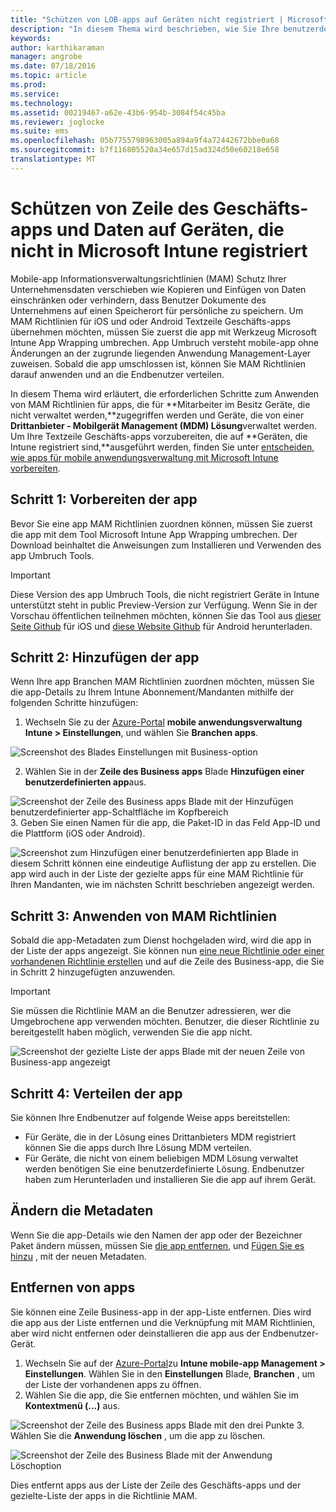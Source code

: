 ```yaml
---
title: "Schützen von LOB-apps auf Geräten nicht registriert | Microsoft Intune"
description: "In diesem Thema wird beschrieben, wie Sie Ihre benutzerdefinierten Textzeile Geschäfts-apps, damit Sie mobile-app Informationsverwaltungsrichtlinien anwenden können, die verhindern Datenverlust vorbereiten können."
keywords: 
author: karthikaraman
manager: angrobe
ms.date: 07/18/2016
ms.topic: article
ms.prod: 
ms.service: 
ms.technology: 
ms.assetid: 00219467-a62e-43b6-954b-3084f54c45ba
ms.reviewer: joglocke
ms.suite: ems
ms.openlocfilehash: 05b7755798963005a894a9f4a72442672bbe0a68
ms.sourcegitcommit: b7f116805520a34e657d15ad324d50e60218e658
translationtype: MT
---
```

# Schützen von Zeile des Geschäfts-apps und Daten auf Geräten, die nicht in Microsoft Intune registriert

Mobile-app Informationsverwaltungsrichtlinien (MAM) Schutz Ihrer Unternehmensdaten verschieben wie Kopieren und Einfügen von Daten einschränken oder verhindern, dass Benutzer Dokumente des Unternehmens auf einen Speicherort für persönliche zu speichern.   Um MAM Richtlinien für iOS und oder Android Textzeile Geschäfts-apps übernehmen möchten, müssen Sie zuerst die app mit Werkzeug Microsoft Intune App Wrapping umbrechen.  App Umbruch versteht mobile-app ohne Änderungen an der zugrunde liegenden Anwendung Management-Layer zuweisen.  Sobald die app umschlossen ist, können Sie MAM Richtlinien darauf anwenden und an die Endbenutzer verteilen.  

In diesem Thema wird erläutert, die erforderlichen Schritte zum Anwenden von MAM Richtlinien für apps, die für **Mitarbeiter im Besitz Geräte, die nicht verwaltet werden,**zugegriffen werden und Geräte, die von einer **Drittanbieter - Mobilgerät Management (MDM) Lösung**verwaltet werden.  Um Ihre Textzeile Geschäfts-apps vorzubereiten, die auf **Geräten, die Intune registriert sind,**ausgeführt werden, finden Sie unter [entscheiden, wie apps für mobile anwendungsverwaltung mit Microsoft Intune vorbereiten](decide-how-to-prepare-apps-for-mobile-application-management-with-microsoft-intune.md).
##  Schritt 1: Vorbereiten der app
Bevor Sie eine app MAM Richtlinien zuordnen können, müssen Sie zuerst die app mit dem Tool Microsoft Intune App Wrapping umbrechen.  Der Download beinhaltet die Anweisungen zum Installieren und Verwenden des app Umbruch Tools.  
>[!IMPORTANT]  
>Diese Version des app Umbruch Tools, die nicht registriert Geräte in Intune unterstützt steht in public Preview-Version zur Verfügung. Wenn Sie in der Vorschau öffentlichen teilnehmen möchten, können Sie das Tool aus [dieser Seite Github](https://github.com/msintuneappsdk/intune-app-wrapper-ios-preview) für iOS und [diese Website Github](https://github.com/msintuneappsdk/intune-app-wrapper-android-preview) für Android herunterladen.

## Schritt 2: Hinzufügen der app

Wenn Ihre app Branchen MAM Richtlinien zuordnen möchten, müssen Sie die app-Details zu Ihrem Intune Abonnement/Mandanten mithilfe der folgenden Schritte hinzufügen:

1. Wechseln Sie zu der [Azure-Portal](https://portal.azure.com/) **mobile anwendungsverwaltung Intune > Einstellungen**, und wählen Sie **Branchen apps**.

  ![Screenshot des Blades Einstellungen mit Business-option](../media/mam-azure-portal-lob-on-settings.png)

2. Wählen Sie in der **Zeile des Business apps** Blade **Hinzufügen einer benutzerdefinierten app**aus.

  ![Screenshot der Zeile des Business apps Blade mit der Hinzufügen benutzerdefinierter app-Schaltfläche im Kopfbereich](../media/mam-azure-portal-add-lob-app-action.png)
3.  Geben Sie einen Namen für die app, die Paket-ID in das Feld App-ID und die Plattform (iOS oder Android).

  ![Screenshot zum Hinzufügen einer benutzerdefinierten app Blade ](../media/mam-azure-portal-add-app-details.png) in diesem Schritt können eine eindeutige Auflistung der app zu erstellen.  Die app wird auch in der Liste der gezielte apps für eine MAM Richtlinie für Ihren Mandanten, wie im nächsten Schritt beschrieben angezeigt werden.

## Schritt 3: Anwenden von MAM Richtlinien
Sobald die app-Metadaten zum Dienst hochgeladen wird, wird die app in der Liste der apps angezeigt.  Sie können nun [eine neue Richtlinie oder einer vorhandenen Richtlinie erstellen](create-and-deploy-mobile-app-management-policies-with-microsoft-intune.md) und auf die Zeile des Business-app, die Sie in Schritt 2 hinzugefügten anzuwenden.

>[!IMPORTANT]
>Sie müssen die Richtlinie MAM an die Benutzer adressieren, wer die Umgebrochene app verwenden möchten.  Benutzer, die dieser Richtlinie zu bereitgestellt haben möglich, verwenden Sie die app nicht.


  ![Screenshot der gezielte Liste der apps Blade mit der neuen Zeile von Business-app angezeigt](../media/mam-azure-portal-lob-on-targeted-app-list.png)
## Schritt 4: Verteilen der app
Sie können Ihre Endbenutzer auf folgende Weise apps bereitstellen:
* Für Geräte, die in der Lösung eines Drittanbieters MDM registriert können Sie die apps durch Ihre Lösung MDM verteilen.
* Für Geräte, die nicht von einem beliebigen MDM Lösung verwaltet werden benötigen Sie eine benutzerdefinierte Lösung. Endbenutzer haben zum Herunterladen und installieren Sie die app auf ihrem Gerät.

## Ändern die Metadaten
Wenn Sie die app-Details wie den Namen der app oder der Bezeichner Paket ändern müssen, müssen Sie [die app entfernen](#remove-apps), und [Fügen Sie es hinzu](#step-2-add-the-app) , mit der neuen Metadaten.

##  Entfernen von apps
Sie können eine Zeile Business-app in der app-Liste entfernen.  Dies wird die app aus der Liste entfernen und die Verknüpfung mit MAM Richtlinien, aber wird nicht entfernen oder deinstallieren die app aus der Endbenutzer-Gerät.  

1.  Wechseln Sie auf der [Azure-Portal](https://portal.azure.com/)zu **Intune mobile-app Management > Einstellungen**.  Wählen Sie in den **Einstellungen** Blade, **Branchen** , um der Liste der vorhandenen apps zu öffnen.  
2.  Wählen Sie die app, die Sie entfernen möchten, und wählen Sie im **Kontextmenü (...)** aus.

  ![Screenshot der Zeile des Business apps Blade mit den drei Punkte](../media/mam-azure-portal-lob-context-menu.png)
3.  Wählen Sie die **Anwendung löschen** , um die app zu löschen.

  ![Screenshot der Zeile des Business Blade mit der Anwendung Löschoption](../media/mam-azure-portal-delete-app.png)

  Dies entfernt apps aus der Liste der Zeile des Geschäfts-apps und der gezielte-Liste der apps in die Richtlinie MAM.
